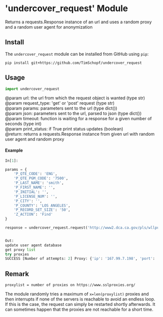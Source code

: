 # 'undercover_request' Module
Returns a requests.Response instance  of an url and uses a random proxy and a random user agent for anonymization

## Install
The `undercover_request` module can be installed from GitHub using `pip`:

`pip install git+https://github.com/TimSchopf/undercover_request`

## Usage

```python 
import undercover_request
```

@param url: the url from which the request object is wanted  (type str)  
@param request_type: 'get' or 'post' request (type str)  
@param params: parameters sent to the url (type dict())  
@param json: parameters sent to the url, parsed to json (type dict())  
@param timeout: function is waiting for a response for a given number of seconds (type int)   
@param print_status: if True print status updates (boolean)  
@return: returns a requests.Response instance from given url with random user agent and random proxy   

#### Example

```python
In[1]:

params = {
    'P_QTE_CODE': 'ENG',
    'P_QTE_PGM_CODE': '7500',
    'P_LAST_NAME': 'smith',
    'P_FIRST_NAME': '',
    'P_INITIAL': '',
    'P_LICENSE_NUM': '',
    'P_CITY': '',
    'P_COUNTY': 'LOS ANGELES',
    'P_RECORD_SET_SIZE': '50',
    'Z_ACTION': 'Find'
}

response = undercover_request.request('http://www2.dca.ca.gov/pls/wllpub/WLLQRYNA$LCEV2.ActionQuery', request_type='post', params=params,timeout=1)


Out:
update user agent database
get proxy list
try proxies
SUCCESS [Number of attempts: 2] Proxy: {'ip': '167.99.7.198', 'port': '8080'} User Agent: Mozilla/5.0 (X11; Linux x86_64) AppleWebKit/537.36 (KHTML, like Gecko) Chrome/33.0.1750.517 Safari/537.36
```
## Remark

`proxylist = number of proxies on https://www.sslproxies.org/`  

The module randomly tries a maximum of `x=len(proxylist)` proxies and then interrupts if none of the servers is reachable to avoid an endless loop. If this is the case, the request can simply be restarted shortly afterwards. It can sometimes happen that the proxies are not reachable for a short time. 


